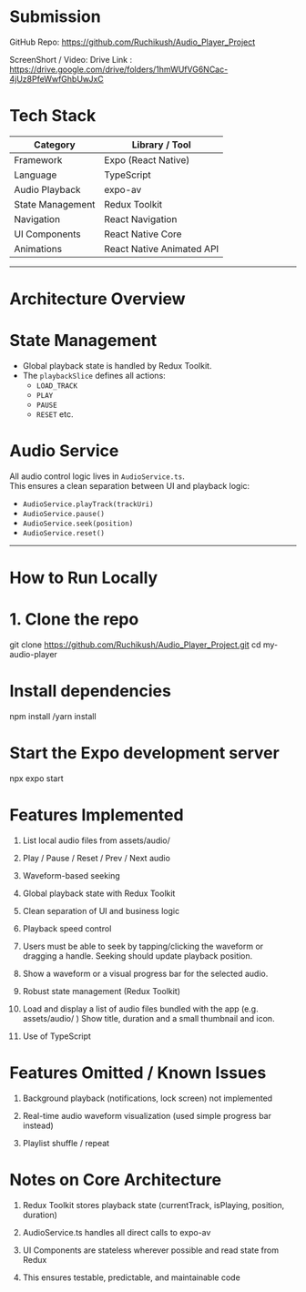 # Submission

GitHub Repo: https://github.com/Ruchikush/Audio_Player_Project

ScreenShort / Video: Drive Link : https://drive.google.com/drive/folders/1hmWUfVG6NCac-4jUz8PfeWwfGhbUwJxC


# Tech Stack

| Category | Library / Tool |
|-----------|----------------|
| Framework | Expo (React Native) |
| Language | TypeScript |
| Audio Playback | expo-av |
| State Management | Redux Toolkit |
| Navigation | React Navigation |
| UI Components | React Native Core |
| Animations | React Native Animated API |

---

# Architecture Overview

#  State Management
- Global playback state is handled by Redux Toolkit.
- The `playbackSlice` defines all actions:
  - `LOAD_TRACK`
  - `PLAY`
  - `PAUSE`
  - `RESET` etc.

# Audio Service
All audio control logic lives in `AudioService.ts`.  
This ensures a clean separation between UI and playback logic:
- `AudioService.playTrack(trackUri)`
- `AudioService.pause()`
- `AudioService.seek(position)`
- `AudioService.reset()`

---

# How to Run Locally

# 1. Clone the repo

git clone https://github.com/Ruchikush/Audio_Player_Project.git
cd my-audio-player

# Install dependencies

npm install /yarn install


# Start the Expo development server
npx expo start



# Features Implemented

1. List local audio files from assets/audio/

2. Play / Pause / Reset / Prev / Next audio

3. Waveform-based seeking

4. Global playback state with Redux Toolkit

5. Clean separation of UI and business logic

6. Playback speed control

7. Users must be able to seek by tapping/clicking the waveform or dragging a handle. Seeking should update playback position.

8. Show a waveform or a visual progress bar for the selected audio.

9. Robust state management (Redux Toolkit)

10. Load and display a list of audio files bundled with the app (e.g. assets/audio/ ) Show title, duration and a small thumbnail and icon.

11. Use of TypeScript


# Features Omitted / Known Issues
1. Background playback (notifications, lock screen) not implemented

2. Real-time audio waveform visualization (used simple progress bar instead)

3.  Playlist shuffle / repeat


# Notes on Core Architecture

1. Redux Toolkit stores playback state (currentTrack, isPlaying, position, duration)

2. AudioService.ts handles all direct calls to expo-av

3. UI Components are stateless wherever possible and read state from Redux

4. This ensures testable, predictable, and maintainable code

